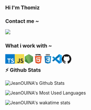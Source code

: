 
### Hi I'm Thomiz

### Contact me ~

[![](https://discord.c99.nl/widget/theme-4/696481194443014174.png)](https://discord.com/users/696481194443014174)

### What i work with ~
<img align="left" alt="TypeScript" width="30px" src="https://github.com/github/explore/blob/main/topics/typescript/typescript.png" />
<img align="left" alt="JavaScript" width="30px" src="https://raw.githubusercontent.com/github/explore/master/topics/javascript/javascript.png" />
<img align="left" alt="Node.js" width="30px" src="https://raw.githubusercontent.com/github/explore/master/topics/nodejs/nodejs.png" />
<img align="left" alt="HTML5" width="30px" src="https://raw.githubusercontent.com/github/explore/master/topics/html/html.png" />
<img align="left" alt="CSS3" width="30px" src="https://raw.githubusercontent.com/github/explore/master/topics/css/css.png" />
<img align="left" alt="Visual Studio Code" width="30px" src="https://raw.githubusercontent.com/github/explore/master/topics/visual-studio-code/visual-studio-code.png" />
<img align="left" alt="GitHub" width="30px" src="https://raw.githubusercontent.com/github/explore/master/topics/github/github.png" />

<br>

### :zap: Github Stats

![JeanOUINA's Github Stats](https://github-readme-stats.vercel.app/api?username=JeanOUINA&show_icons=true&theme=dark&count_private=true)

![JeanOUINA's Most Used Languages](https://github-readme-stats.vercel.app/api/top-langs/?username=JeanOUINA&layout=compact&theme=dark&count_private=true)

![JeanOUINA's wakatime stats](https://github-readme-stats.vercel.app/api/wakatime?username=jeanouina&api_domain=wakapi.thomiz.dev&bg_color=1A202C&title_color=2F855A&icon_color=2F855A&text_color=ffffff&custom_title=Wakapi%20Week%20Stats&layout=compact)
